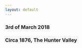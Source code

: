 ```yaml
---
layout: default
---
```


<h3 class="fancy">3rd of March 2018</h3>
<h3 class="fancy">Circa 1876, The Hunter Valley</h3>